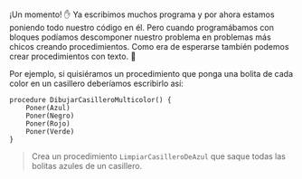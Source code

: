 ¡Un momento! :hand: Ya escribimos muchos programa y por ahora estamos poniendo todo nuestro código en él. Pero cuando programábamos con bloques podíamos descomponer nuestro problema en problemas más chicos creando procedimientos. Como era de esperarse también podemos crear procedimientos con texto. :raised_hands:

Por ejemplo, si quisiéramos un procedimiento que ponga una bolita de cada color en un casillero deberíamos escribirlo así:

```gobstones
procedure DibujarCasilleroMulticolor() {
	Poner(Azul)
	Poner(Negro)
	Poner(Rojo)
	Poner(Verde)
}
```

> Crea un procedimiento `LimpiarCasilleroDeAzul` que saque todas las bolitas azules de un casillero.
